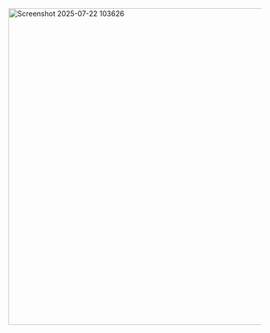 <img width="1646" height="630" alt="Screenshot 2025-07-22 103626" src="https://github.com/user-attachments/assets/4d3f1b39-8a3a-4f92-9073-29961001a54f" />
